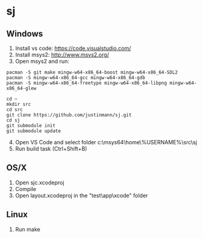 # sj

## Windows
1) Install vs code: https://code.visualstudio.com/
2) Install msys2: http://www.msys2.org/
3) Open msys2 and run:
```
pacman -S git make mingw-w64-x86_64-boost mingw-w64-x86_64-SDL2 
pacman -S mingw-w64-x86_64-gcc mingw-w64-x86_64-gdb 
pacman -S mingw-w64-x86_64-freetype mingw-w64-x86_64-libpng mingw-w64-x86_64-glew

cd ~
mkdir src
cd src
git clone https://github.com/justinmann/sj.git
cd sj
git submodule init
git submodule update
```
4) Open VS Code and select folder c:\msys64\home\\%USERNAME%\\src\sj
5) Run build task (Ctrl+Shift+B)

## OS/X
1) Open sjc.xcodeproj
2) Compile
3) Open layout.xcodeproj in the "test\app\xcode" folder

## Linux
1) Run make

